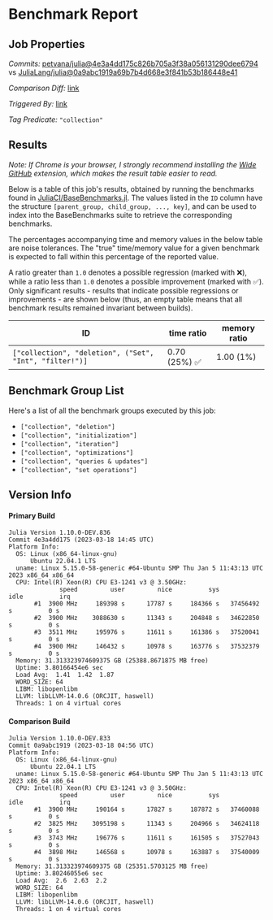 # Benchmark Report

## Job Properties

*Commits:* [petvana/julia@4e3a4dd175c826b705a3f38a056131290dee6794](https://github.com/petvana/julia/commit/4e3a4dd175c826b705a3f38a056131290dee6794) vs [JuliaLang/julia@0a9abc1919a69b7b4d668e3f841b53b186448e41](https://github.com/JuliaLang/julia/commit/0a9abc1919a69b7b4d668e3f841b53b186448e41)

*Comparison Diff:* [link](https://github.com/JuliaLang/julia/compare/0a9abc1919a69b7b4d668e3f841b53b186448e41..petvana/julia:4e3a4dd175c826b705a3f38a056131290dee6794)

*Triggered By:* [link](https://github.com/JuliaLang/julia/pull/49045#issuecomment-1474931432)

*Tag Predicate:* `"collection"`

## Results

*Note: If Chrome is your browser, I strongly recommend installing the [Wide GitHub](https://chrome.google.com/webstore/detail/wide-github/kaalofacklcidaampbokdplbklpeldpj?hl=en)
extension, which makes the result table easier to read.*

Below is a table of this job's results, obtained by running the benchmarks found in
[JuliaCI/BaseBenchmarks.jl](https://github.com/JuliaCI/BaseBenchmarks.jl). The values
listed in the `ID` column have the structure `[parent_group, child_group, ..., key]`,
and can be used to index into the BaseBenchmarks suite to retrieve the corresponding
benchmarks.

The percentages accompanying time and memory values in the below table are noise tolerances. The "true"
time/memory value for a given benchmark is expected to fall within this percentage of the reported value.

A ratio greater than `1.0` denotes a possible regression (marked with :x:), while a ratio less
than `1.0` denotes a possible improvement (marked with :white_check_mark:). Only significant results - results
that indicate possible regressions or improvements - are shown below (thus, an empty table means that all
benchmark results remained invariant between builds).

| ID | time ratio | memory ratio |
|----|------------|--------------|
| `["collection", "deletion", ("Set", "Int", "filter!")]` | 0.70 (25%) :white_check_mark: | 1.00 (1%)  |

## Benchmark Group List

Here's a list of all the benchmark groups executed by this job:

- `["collection", "deletion"]`
- `["collection", "initialization"]`
- `["collection", "iteration"]`
- `["collection", "optimizations"]`
- `["collection", "queries & updates"]`
- `["collection", "set operations"]`

## Version Info

#### Primary Build

```
Julia Version 1.10.0-DEV.836
Commit 4e3a4dd175 (2023-03-18 14:45 UTC)
Platform Info:
  OS: Linux (x86_64-linux-gnu)
      Ubuntu 22.04.1 LTS
  uname: Linux 5.15.0-58-generic #64-Ubuntu SMP Thu Jan 5 11:43:13 UTC 2023 x86_64 x86_64
  CPU: Intel(R) Xeon(R) CPU E3-1241 v3 @ 3.50GHz: 
              speed         user         nice          sys         idle          irq
       #1  3900 MHz     189398 s      17787 s     184366 s   37456492 s          0 s
       #2  3900 MHz    3088630 s      11343 s     204848 s   34622850 s          0 s
       #3  3511 MHz     195976 s      11611 s     161386 s   37520041 s          0 s
       #4  3900 MHz     146432 s      10978 s     163776 s   37532379 s          0 s
  Memory: 31.313323974609375 GB (25388.8671875 MB free)
  Uptime: 3.80166454e6 sec
  Load Avg:  1.41  1.42  1.87
  WORD_SIZE: 64
  LIBM: libopenlibm
  LLVM: libLLVM-14.0.6 (ORCJIT, haswell)
  Threads: 1 on 4 virtual cores

```

#### Comparison Build

```
Julia Version 1.10.0-DEV.833
Commit 0a9abc1919 (2023-03-18 04:56 UTC)
Platform Info:
  OS: Linux (x86_64-linux-gnu)
      Ubuntu 22.04.1 LTS
  uname: Linux 5.15.0-58-generic #64-Ubuntu SMP Thu Jan 5 11:43:13 UTC 2023 x86_64 x86_64
  CPU: Intel(R) Xeon(R) CPU E3-1241 v3 @ 3.50GHz: 
              speed         user         nice          sys         idle          irq
       #1  3900 MHz     190164 s      17827 s     187872 s   37460088 s          0 s
       #2  3825 MHz    3095198 s      11343 s     204966 s   34624118 s          0 s
       #3  3743 MHz     196776 s      11611 s     161505 s   37527043 s          0 s
       #4  3898 MHz     146568 s      10978 s     163887 s   37540009 s          0 s
  Memory: 31.313323974609375 GB (25351.5703125 MB free)
  Uptime: 3.80246055e6 sec
  Load Avg:  2.6  2.63  2.2
  WORD_SIZE: 64
  LIBM: libopenlibm
  LLVM: libLLVM-14.0.6 (ORCJIT, haswell)
  Threads: 1 on 4 virtual cores

```
